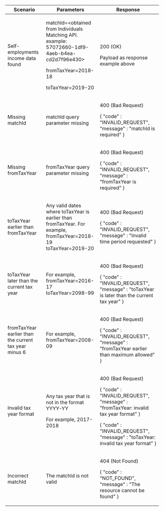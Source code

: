 <table>
    <col width="25%">
    <col width="35%">
    <col width="40%">
    <thead>
    <tr>
        <th>Scenario</th>
        <th>Parameters</th>
        <th>Response</th>
    </tr>
    </thead>
    <tbody>
    <tr>
        <td><p>Self-employments income data found</p></td>
        <td><p>matchId=&lt;obtained from Individuals Matching API. example: 57072660-1df9-4aeb-b4ea-cd2d7f96e430&gt;</p><p>fromTaxYear=2018-18</p><p>toTaxYear=2019-20</p></td>
        <td><p>200 (OK)</p><p>Payload as response example above</p></td>
    </tr>
    <tr>
        <td>Missing matchId</td>
        <td>matchId query parameter missing</td>
        <td><p>400 (Bad Request)</p>
        <p>{ &quot;code&quot; : &quot;INVALID_REQUEST&quot;,<br/>&quot;message&quot; : &quot;matchId is required&quot; }</p>
        </td>
    </tr>
    <tr>
        <td>Missing fromTaxYear</td>
        <td>fromTaxYear query parameter missing</td>
        <td><p>400 (Bad Request)</p>
        <p>{ &quot;code&quot; : &quot;INVALID_REQUEST&quot;,<br/>&quot;message&quot; : &quot;fromTaxYear is required&quot; }</p>
        </td>
    </tr>
    <tr>
         <td><p>toTaxYear earlier than fromTaxYear</p></td>
         <td><p>Any valid dates where toTaxYear is earlier than fromTaxYear. For example, fromTaxYear=2018-19 toTaxYear=2019-20</p></td>
         <td><p>400 (Bad Request)</p>
         <p>{ &quot;code&quot; : &quot;INVALID_REQUEST&quot;,<br/>&quot;message&quot; : &quot;Invalid time period requested&quot; }</p></td>
    </tr>
    <tr>
         <td><p>toTaxYear later than the current tax year</p></td>
         <td><p>For example, fromTaxYear=2016-17 toTaxYear=2098-99</p></td>
         <td><p>400 (Bad Request)</p>
         <p>{ &quot;code&quot; : &quot;INVALID_REQUEST&quot;,<br/>&quot;message&quot; : &quot;toTaxYear is later than the current tax year&quot; }</p></td>
    </tr>
    <tr>
         <td>fromTaxYear earlier than the current tax year minus 6</td>
         <td><p>For example, fromTaxYear=2008-09</p>
         </td>
         <td>
           <p>400 (Bad Request)</p>
           <p>{ &quot;code&quot; : &quot;INVALID_REQUEST&quot;,<br/>&quot;message&quot; : &quot;fromTaxYear earlier than maximum allowed&quot; }</p>
         </td>
    </tr>
    <tr>
         <td><p>Invalid tax year format</p></td>
         <td><p>Any tax year that is not in the format YYYY-YY</p>
         <p>For example, 2017-2018</p></td>
         <td><p>400 (Bad Request)</p>
         <p>{ &quot;code&quot; : &quot;INVALID_REQUEST&quot;,<br/>&quot;message&quot; : &quot;fromTaxYear: invalid tax year format&quot; }</p>
         <p>{ &quot;code&quot; : &quot;INVALID_REQUEST&quot;,<br/>&quot;message&quot; : &quot;toTaxYear: invalid tax year format&quot; }</p></td>
    </tr>
    <tr>
        <td><p>Incorrect matchId</p></td>
        <td><p>The matchId is not valid</p></td>
        <td><p>404 (Not Found)</p>
        <p>{ &quot;code&quot; : &quot;NOT_FOUND&quot;,<br/>&quot;message&quot; : &quot;The resource cannot be found&quot; }</p></td>
    </tr>
    </tbody>
</table>